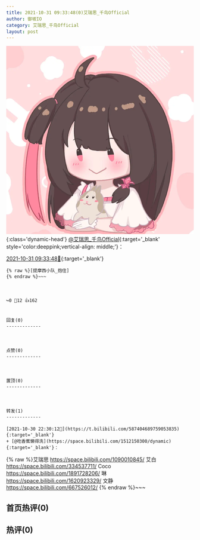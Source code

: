 ```yaml
---
title: 2021-10-31 09:33:48(0)艾瑞思_千鸟Official
author: 御坂IO
category: 艾瑞思_千鸟Official
layout: post
---
```


![img](/images/7e08840c56f251de28bdf766b647bd5fe9a5d50a.jpg){:class='dynamic-head'}
[@艾瑞思_千鸟Official](https://space.bilibili.com/1090010845/dynamic){:target='_blank' style='color:deeppink;vertical-align: middle;'}：

[2021-10-31 09:33:48🔗](https://t.bilibili.com/587575698170186677){:target='_blank'}

~~~
{% raw %}[提摩西小队_抱住]
{% endraw %}~~~



↪️0 💬12 👍162


回复(0)
-------------



点赞(0)
-------------



置顶(0)
-------------



转发(1)
-------------

[2021-10-30 22:30:12🔗](https://t.bilibili.com/587404689759053835){:target='_blank'}
+ [@吃香蕉懒得洗](https://space.bilibili.com/1512150300/dynamic){:target='_blank'}：
~~~
{% raw %}艾瑞思 https://space.bilibili.com/1090010845/
艾白 https://space.bilibili.com/334537711/
Coco https://space.bilibili.com/1891728206/
琳 https://space.bilibili.com/1620923329/
文静 https://space.bilibili.com/667526012/
{% endraw %}~~~






首页热评(0)
-------------



热评(0)
-------------



